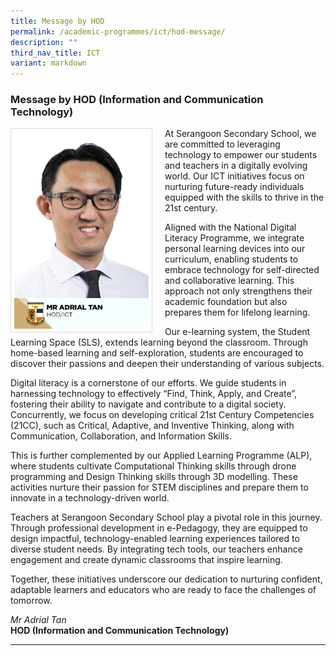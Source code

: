 ```yaml
---
title: Message by HOD
permalink: /academic-programmes/ict/hod-message/
description: ""
third_nav_title: ICT
variant: markdown
---
```

### Message by HOD (Information and Communication Technology)

<img src="/images/School%20Management%20Team/adrial_tan_chong_jin.jpg" style="width:215px; height:315px; margin-right:20px; border:0.5px solid Gainsboro; padding: 5px" align="Left">

At Serangoon Secondary School, we are committed to leveraging technology to empower our students and teachers in a digitally evolving world. Our ICT initiatives focus on nurturing future-ready individuals equipped with the skills to thrive in the 21st century.

Aligned with the National Digital Literacy Programme, we integrate personal learning devices into our curriculum, enabling students to embrace technology for self-directed and collaborative learning. This approach not only strengthens their academic foundation but also prepares them for lifelong learning.

Our e-learning system, the Student Learning Space (SLS), extends learning beyond the classroom. Through home-based learning and self-exploration, students are encouraged to discover their passions and deepen their understanding of various subjects.

Digital literacy is a cornerstone of our efforts. We guide students in harnessing technology to effectively “Find, Think, Apply, and Create”, fostering their ability to navigate and contribute to a digital society. Concurrently, we focus on developing critical 21st Century Competencies (21CC), such as Critical, Adaptive, and Inventive Thinking, along with Communication, Collaboration, and Information Skills.

This is further complemented by our Applied Learning Programme (ALP), where students cultivate Computational Thinking skills through drone programming and Design Thinking skills through 3D modelling. These activities nurture their passion for STEM disciplines and prepare them to innovate in a technology-driven world.

Teachers at Serangoon Secondary School play a pivotal role in this journey. Through professional development in e-Pedagogy, they are equipped to design impactful, technology-enabled learning experiences tailored to diverse student needs. By integrating tech tools, our teachers enhance engagement and create dynamic classrooms that inspire learning.

Together, these initiatives underscore our dedication to nurturing confident, adaptable learners and educators who are ready to face the challenges of tomorrow.

*Mr Adrial Tan*
<br>**HOD (Information and Communication Technology)**

<hr>